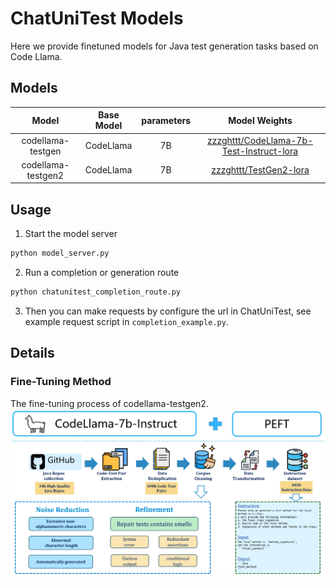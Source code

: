 # ChatUniTest Models
Here we provide finetuned models for Java test generation tasks based on Code Llama.

## Models
|        Model        |     Base Model     |   parameters    |                                                  Model Weights                                                  |
|:---------------------------------------------------------------------:|:------------:|:-------------:|:-----------------------------------------------------------------------------------------------------------:|
|        codellama-testgen         |   CodeLlama   |   7B   |       [zzzghttt/CodeLlama-7b-Test-Instruct-lora](https://huggingface.co/zzzghttt/CodeLlama-7b-Test-Instruct-lora)          |
|        codellama-testgen2        |   CodeLlama   |   7B   |       [zzzghttt/TestGen2-lora](https://huggingface.co/zzzghttt/TestGen2-lora)          |

## Usage

1. Start the model server
```python
python model_server.py
```

2. Run a completion or generation route
```python
python chatunitest_completion_route.py
```

3. Then you can make requests by configure the url in ChatUniTest, see example request script in `completion_example.py`.

## Details

### Fine-Tuning Method

The fine-tuning process of codellama-testgen2.
![finetune](img/fine-tuning.png)
